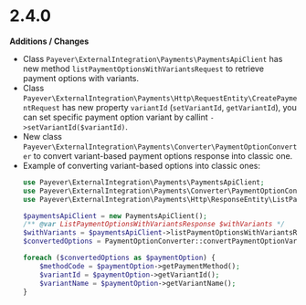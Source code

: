 
# 2.4.0

**Additions / Changes**

* Class `Payever\ExternalIntegration\Payments\PaymentsApiClient` has new method 
`listPaymentOptionsWithVariantsRequest` to retrieve payment options with variants.
* Class `Payever\ExternalIntegration\Payments\Http\RequestEntity\CreatePaymentRequest` has new property `variantId` (`setVariantId`, `getVariantId`), you can set specific payment option variant by callint `->setVariantId($variantId)`.
* New class `Payever\ExternalIntegration\Payments\Converter\PaymentOptionConverter` to convert variant-based payment options response into classic one.
* Example of converting variant-based options into classic ones:
    ```php
    use Payever\ExternalIntegration\Payments\PaymentsApiClient;
    use Payever\ExternalIntegration\Payments\Converter\PaymentOptionConverter;
    use Payever\ExternalIntegration\Payments\Http\ResponseEntity\ListPaymentOptionsWithVariantsResponse;
    
    $paymentsApiClient = new PaymentsApiClient();
    /** @var ListPaymentOptionsWithVariantsResponse $withVariants */
    $withVariants = $paymentsApiClient->listPaymentOptionsWithVariantsRequest([], 'business-uuid')->getResponseEntity();
    $convertedOptions = PaymentOptionConverter::convertPaymentOptionVariants($withVariants->getResult());
    
    foreach ($convertedOptions as $paymentOption) {
        $methodCode = $paymentOption->getPaymentMethod();
        $variantId = $paymentOption->getVariantId();
        $variantName = $paymentOption->getVariantName();
    }
    ```

